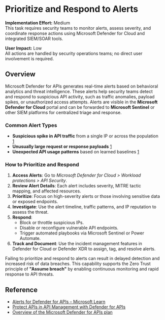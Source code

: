 # Prioritize and Respond to Alerts

**Implementation Effort:** Medium  
This task requires security teams to monitor alerts, assess severity, and coordinate response actions using Microsoft Defender for Cloud and integrated SIEM/SOAR tools.

**User Impact:** Low  
All actions are handled by security operations teams; no direct user involvement is required.

## Overview

Microsoft Defender for APIs generates real-time alerts based on behavioral analytics and threat intelligence. These alerts help security teams detect and respond to suspicious API activity, such as traffic anomalies, payload spikes, or unauthorized access attempts. Alerts are visible in the **Microsoft Defender for Cloud** portal and can be forwarded to **Microsoft Sentinel** or other SIEM platforms for centralized triage and response.

### Common Alert Types

- **Suspicious spike in API traffic** from a single IP or across the population [1](https://learn.microsoft.com/en-us/azure/defender-for-cloud/alerts-defender-for-apis)
- **Unusually large request or response payloads** [1](https://learn.microsoft.com/en-us/azure/defender-for-cloud/alerts-defender-for-apis)
- **Unexpected API usage patterns** based on learned baselines [1](https://learn.microsoft.com/en-us/azure/defender-for-cloud/alerts-defender-for-apis)

### How to Prioritize and Respond

1. **Access Alerts**: Go to *Microsoft Defender for Cloud > Workload protections > API Security*.
2. **Review Alert Details**: Each alert includes severity, MITRE tactic mapping, and affected resources.
3. **Prioritize**: Focus on high-severity alerts or those involving sensitive data or exposed endpoints.
4. **Investigate**: Use the alert timeline, traffic patterns, and IP reputation to assess the threat.
5. **Respond**:
   - Block or throttle suspicious IPs.
   - Disable or reconfigure vulnerable API endpoints.
   - Trigger automated playbooks via Microsoft Sentinel or Power Automate.
6. **Track and Document**: Use the incident management features in Defender for Cloud or Defender XDR to assign, tag, and resolve alerts.

Failing to prioritize and respond to alerts can result in delayed detection and increased risk of data breaches. This capability supports the Zero Trust principle of **"Assume breach"** by enabling continuous monitoring and rapid response to API threats.

## Reference

- [Alerts for Defender for APIs – Microsoft Learn](https://learn.microsoft.com/en-us/azure/defender-for-cloud/alerts-defender-for-apis)  
- [Protect APIs in API Management with Defender for APIs](https://learn.microsoft.com/en-us/azure/api-management/protect-with-defender-for-apis)  
- [Overview of the Microsoft Defender for APIs plan](https://learn.microsoft.com/en-us/azure/defender-for-cloud/defender-for-apis-introduction)
